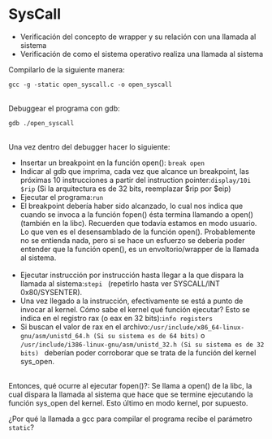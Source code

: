 SysCall
===============

- Verificación del concepto de wrapper y su relación con una llamada al sistema
- Verificación de como el sistema operativo realiza una llamada al sistema

Compilarlo de la siguiente manera:

```gcc -g -static open_syscall.c -o open_syscall ```
<br><br>

Debuggear el programa con gdb:

```gdb ./open_syscall ```
<br><br>

Una vez dentro del debugger hacer lo siguiente:

* Insertar un breakpoint en la función open(): ```break open ```
* Indicar al gdb que imprima, cada vez que alcance un breakpoint, las próximas 10 instrucciones a partir del instruction pointer:```display/10i $rip``` (Si la arquitectura es de 32 bits, reemplazar $rip por $eip)
* Ejecutar el programa:```run ```
* El breakpoint debería haber sido alcanzado, lo cual nos indica que cuando se invoca a la función fopen() ésta termina llamando a open() (también en la libc). Recuerden que todavía estamos en modo usuario. Lo que ven es el desensamblado de la función open(). Probablemente no se entienda nada, pero si se hace un esfuerzo se debería poder entender que la función open(), es un envoltorio/wrapper de la llamada al sistema.
<br><br>
* Ejecutar instrucción por instrucción hasta llegar a la que dispara la llamada al sistema:```stepi ``` (repetirlo hasta ver SYSCALL/INT 0x80/SYSENTER).
* Una vez llegado a la instrucción, efectivamente se está a punto de invocar al kernel. Cómo sabe el kernel qué función ejecutar? Esto se indica en el registro rax (o eax en 32 bits):```info registers ```
* Si buscan el valor de rax en el archivo:```/usr/include/x86_64-linux-gnu/asm/unistd_64.h (Si su sistema es de 64 bits)``` o ```/usr/include/i386-linux-gnu/asm/unistd_32.h (Si su sistema es de 32 bits) ``` deberían poder corroborar que se trata de la función del kernel sys_open.
<br><br>
 
Entonces, qué ocurre al ejecutar fopen()?: Se llama a open() de la libc, la cual dispara la llamada al sistema que hace que se termine ejecutando la función sys_open del kernel. Esto último en modo kernel, por supuesto.

¿Por qué la llamada a gcc para compilar el programa recibe el parámetro ```static```?

